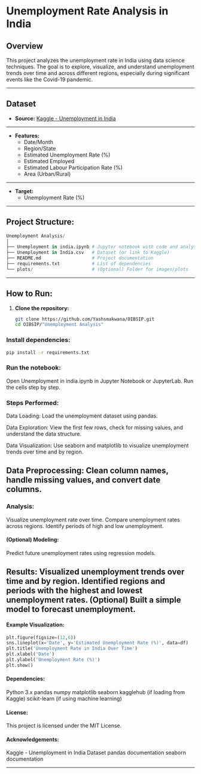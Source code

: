 # Unemployment Rate Analysis in India

## Overview

This project analyzes the unemployment rate in India using data science techniques. The goal is to explore, visualize, and understand unemployment trends over time and across different regions, especially during significant events like the Covid-19 pandemic.

---

## Dataset

- **Source:** [Kaggle - Unemployment in India](https://www.kaggle.com/datasets/gokulrajkmv/unemployment-in-india)
---
- **Features:**
  - Date/Month
  - Region/State
  - Estimated Unemployment Rate (%)
  - Estimated Employed
  - Estimated Labour Participation Rate (%)
  - Area (Urban/Rural)
---
- **Target:**
  - Unemployment Rate (%)

---

## Project Structure:
```python
Unemployment Analysis/ 
│ 
├── Unemployment in india.ipynb # Jupyter notebook with code and analysis 
├── Unemployment in India.csv   # Dataset (or link to Kaggle) 
├── README.md                   # Project documentation 
├── requirements.txt            # List of dependencies 
└── plots/                      # (Optional) Folder for images/plots

```
---

## How to Run:

1. **Clone the repository:**
   ```bash
   git clone https://github.com/Yashsmakwana/OIBSIP.git
   cd OIBSIP/"Unemployment Analysis"

### Install dependencies:
  ```bash
  pip install -r requirements.txt 
  ```

### Run the notebook:
Open Unemployment in india.ipynb in Jupyter Notebook or JupyterLab.
Run the cells step by step.

### Steps Performed:

Data Loading:
Load the unemployment dataset using pandas.

Data Exploration:
View the first few rows, check for missing values, and understand the data structure.

Data Visualization:
Use seaborn and matplotlib to visualize unemployment trends over time and by region.

Data Preprocessing:
Clean column names, handle missing values, and convert date columns.
---

### Analysis:

Visualize unemployment rate over time.
Compare unemployment rates across regions.
Identify periods of high and low unemployment.

#### (Optional) Modeling:
Predict future unemployment rates using regression models.

Results:
Visualized unemployment trends over time and by region.
Identified regions and periods with the highest and lowest unemployment rates.
(Optional) Built a simple model to forecast unemployment.
---
#### Example Visualization:
```python
plt.figure(figsize=(12,6))
sns.lineplot(x='Date', y='Estimated Unemployment Rate (%)', data=df)
plt.title('Unemployment Rate in India Over Time')
plt.xlabel('Date')
plt.ylabel('Unemployment Rate (%)')
plt.show()
```
#### Dependencies:
Python 3.x
pandas
numpy
matplotlib
seaborn
kagglehub (if loading from Kaggle)
scikit-learn (if using machine learning)

#### License:
This project is licensed under the MIT License.

#### Acknowledgements:
Kaggle - Unemployment in India Dataset
pandas documentation
seaborn documentation

---
